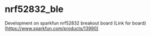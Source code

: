 # nrf52832_ble
Development on sparkfun nrf52832 breakout board (Link for board)[https://www.sparkfun.com/products/13990]
